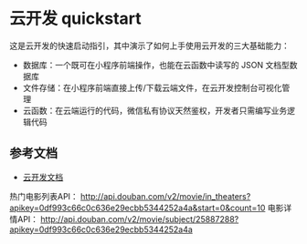 # 云开发 quickstart

这是云开发的快速启动指引，其中演示了如何上手使用云开发的三大基础能力：

- 数据库：一个既可在小程序前端操作，也能在云函数中读写的 JSON 文档型数据库
- 文件存储：在小程序前端直接上传/下载云端文件，在云开发控制台可视化管理
- 云函数：在云端运行的代码，微信私有协议天然鉴权，开发者只需编写业务逻辑代码

## 参考文档

- [云开发文档](https://developers.weixin.qq.com/miniprogram/dev/wxcloud/basis/getting-started.html)

热门电影列表API：
http://api.douban.com/v2/movie/in_theaters?apikey=0df993c66c0c636e29ecbb5344252a4a&start=0&count=10
电影详情API：
http://api.douban.com/v2/movie/subject/25887288?apikey=0df993c66c0c636e29ecbb5344252a4a

